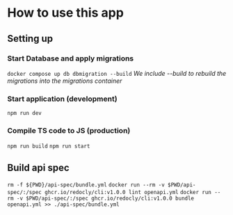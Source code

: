 # How to use this app

## Setting up

### Start Database and apply migrations

`docker compose up db dbmigration --build`
*We include --build to rebuild the migrations into the migrations container*

### Start application (development)

`npm run dev`

### Compile TS code to JS (production)

`npm run build`
`npm run start`

## Build api spec

`rm -f ${PWD}/api-spec/bundle.yml`
`docker run --rm -v $PWD/api-spec/:/spec ghcr.io/redocly/cli:v1.0.0 lint openapi.yml`
`docker run --rm -v $PWD/api-spec/:/spec ghcr.io/redocly/cli:v1.0.0 bundle openapi.yml >> ./api-spec/bundle.yml`

